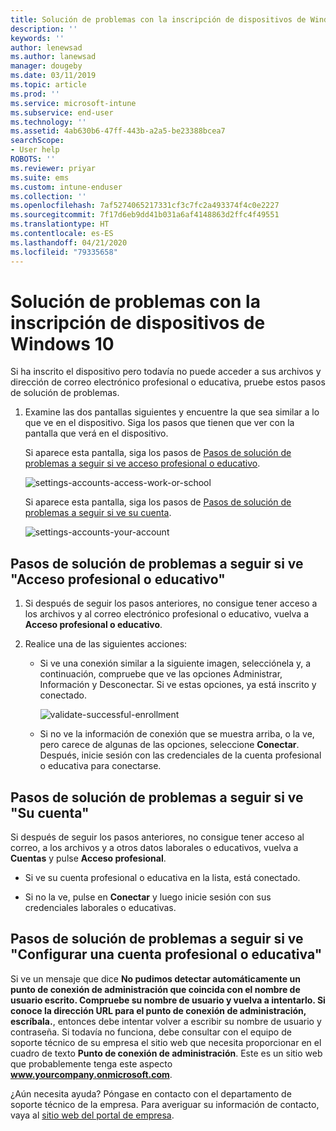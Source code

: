 ```yaml
---
title: Solución de problemas con la inscripción de dispositivos de Windows 10 | Microsoft Docs
description: ''
keywords: ''
author: lenewsad
ms.author: lanewsad
manager: dougeby
ms.date: 03/11/2019
ms.topic: article
ms.prod: ''
ms.service: microsoft-intune
ms.subservice: end-user
ms.technology: ''
ms.assetid: 4ab630b6-47ff-443b-a2a5-be23388bcea7
searchScope:
- User help
ROBOTS: ''
ms.reviewer: priyar
ms.suite: ems
ms.custom: intune-enduser
ms.collection: ''
ms.openlocfilehash: 7af5274065217331cf3c7fc2a493374f4c0e2227
ms.sourcegitcommit: 7f17d6eb9dd41b031a6af4148863d2ffc4f49551
ms.translationtype: HT
ms.contentlocale: es-ES
ms.lasthandoff: 04/21/2020
ms.locfileid: "79335658"
---
```

# <a name="troubleshoot-your-windows-10-device-enrollment"></a>Solución de problemas con la inscripción de dispositivos de Windows 10
Si ha inscrito el dispositivo pero todavía no puede acceder a sus archivos y dirección de correo electrónico profesional o educativa, pruebe estos pasos de solución de problemas.  

1. Examine las dos pantallas siguientes y encuentre la que sea similar a lo que ve en el dispositivo. Siga los pasos que tienen que ver con la pantalla que verá en el dispositivo.

    Si aparece esta pantalla, siga los pasos de [Pasos de solución de problemas a seguir si ve acceso profesional o educativo](#troubleshooting-steps-to-follow-if-you-see-access-work-or-school).

    ![settings-accounts-access-work-or-school](./media/w10-enroll-rs1-connect-to-work-or-school.png)

    Si aparece esta pantalla, siga los pasos de [Pasos de solución de problemas a seguir si ve su cuenta](#troubleshooting-steps-to-follow-if-you-see-your-account).

    ![settings-accounts-your-account](./media/W10-enroll-2-accounts-your-account.png)

## <a name="troubleshooting-steps-to-follow-if-you-see-access-work-or-school"></a>Pasos de solución de problemas a seguir si ve "Acceso profesional o educativo"

1. Si después de seguir los pasos anteriores, no consigue tener acceso a los archivos y al correo electrónico profesional o educativo, vuelva a **Acceso profesional o educativo**.

2. Realice una de las siguientes acciones:

   - Si ve una conexión similar a la siguiente imagen, selecciónela y, a continuación, compruebe que ve las opciones Administrar, Información y Desconectar. Si ve estas opciones, ya está inscrito y conectado.

     ![validate-successful-enrollment](./media/w10-enroll-rs1-validate-successful-enrollment.png)

   - Si no ve la información de conexión que se muestra arriba, o la ve, pero carece de algunas de las opciones, seleccione **Conectar**. Después, inicie sesión con las credenciales de la cuenta profesional o educativa para conectarse.  

## <a name="troubleshooting-steps-to-follow-if-you-see-your-account"></a>Pasos de solución de problemas a seguir si ve "Su cuenta"

Si después de seguir los pasos anteriores, no consigue tener acceso al correo, a los archivos y a otros datos laborales o educativos, vuelva a **Cuentas** y pulse **Acceso profesional**.

- Si ve su cuenta profesional o educativa en la lista, está conectado.  

- Si no la ve, pulse en **Conectar** y luego inicie sesión con sus credenciales laborales o educativas.

## <a name="troubleshooting-steps-to-follow-if-you-see-set-up-a-work-or-school-account"></a>Pasos de solución de problemas a seguir si ve "Configurar una cuenta profesional o educativa"

Si ve un mensaje que dice <strong>No pudimos detectar automáticamente un punto de conexión de administración que coincida con el nombre de usuario escrito. Compruebe su nombre de usuario y vuelva a intentarlo. Si conoce la dirección URL para el punto de conexión de administración, escríbala.</strong>, entonces debe intentar volver a escribir su nombre de usuario y contraseña. Si todavía no funciona, debe consultar con el equipo de soporte técnico de su empresa el sitio web que necesita proporcionar en el cuadro de texto <strong>Punto de conexión de administración</strong>. Este es un sitio web que probablemente tenga este aspecto <strong>www.yourcompany.onmicrosoft.com</strong>.

¿Aún necesita ayuda? Póngase en contacto con el departamento de soporte técnico de la empresa. Para averiguar su información de contacto, vaya al [sitio web del portal de empresa](https://go.microsoft.com/fwlink/?linkid=2010980).
